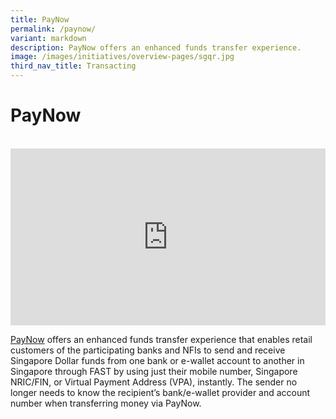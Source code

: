 ```yaml
---
title: PayNow
permalink: /paynow/
variant: markdown
description: PayNow offers an enhanced funds transfer experience.
image: /images/initiatives/overview-pages/sgqr.jpg
third_nav_title: Transacting
---
```

# PayNow

<br>

<div style="max-width: 1280px">
    <div style="height: 0;
            overflow: hidden;
            position: relative;
            padding-bottom: 56.25%;">
        <iframe src="https://www.youtube.com/embed/31nnRgNHAWQ?si=3EvMi--KJi_vMaq8" height="720" width="1280" frameborder="0" title="YouTube video player" allow="accelerometer; autoplay; clipboard-write; encrypted-media; gyroscope; picture-in-picture" style="top: 0;
                left: 0;
                right: 0;
                bottom: 0;
                height: 100%;
                border: none;
                max-width: 100%;
                position: absolute;"></iframe>
    </div>
</div>

[PayNow](https://www.abs.org.sg/consumer-banking/pay-now) offers an enhanced funds transfer experience that enables retail customers of the participating banks and NFIs to send and receive Singapore Dollar funds from one bank or e-wallet account to another in Singapore through FAST by using just their mobile number, Singapore NRIC/FIN, or Virtual Payment Address (VPA), instantly. The sender no longer needs to know the recipient’s bank/e-wallet provider and account number when transferring money via PayNow.